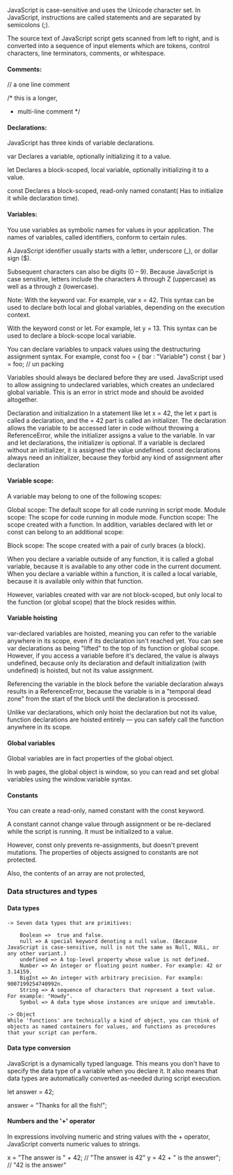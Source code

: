 JavaScript is case-sensitive and uses the Unicode character set.
In JavaScript, instructions are called statements and are separated by semicolons (;).

The source text of JavaScript script gets scanned from left to right, and is converted into a sequence of input elements which are tokens, control characters, line terminators, comments, or whitespace.

#### Comments:
// a one line comment

/* this is a longer,
 * multi-line comment
 */

 #### Declarations:
 JavaScript has three kinds of variable declarations.

var
Declares a variable, optionally initializing it to a value.

let
Declares a block-scoped, local variable, optionally initializing it to a value.

const
Declares a block-scoped, read-only named constant( Has to initialize it while declaration time).

#### Variables:
You use variables as symbolic names for values in your application. The names of variables, called identifiers, conform to certain rules.

A JavaScript identifier usually starts with a letter, underscore (_), or dollar sign ($). 

Subsequent characters can also be digits (0 – 9). 
Because JavaScript is case sensitive, letters include the characters A through Z (uppercase) as well as a through z (lowercase).

Note:
With the keyword var. For example, var x = 42. This syntax can be used to declare both local and global variables, depending on the execution context.

With the keyword const or let. For example, let y = 13. This syntax can be used to declare a block-scope local variable.

You can declare variables to unpack values using the destructuring assignment syntax. For example, 
const foo = { bar : "Variable"}
const { bar } = foo; // un packing

Variables should always be declared before they are used. JavaScript used to allow assigning to undeclared variables, which creates an undeclared global variable. This is an error in strict mode and should be avoided altogether.

Declaration and initialization
In a statement like let x = 42, the let x part is called a declaration, and the = 42 part is called an initializer. 
The declaration allows the variable to be accessed later in code without throwing a ReferenceError, while the initializer assigns a value to the variable. 
In var and let declarations, the initializer is optional. If a variable is declared without an initializer, it is assigned the value undefined.
const declarations always need an initializer, because they forbid any kind of assignment after declaration

#### Variable scope:
A variable may belong to one of the following scopes:

Global scope: The default scope for all code running in script mode.
Module scope: The scope for code running in module mode.
Function scope: The scope created with a function.
In addition, variables declared with let or const can belong to an additional scope:

Block scope: The scope created with a pair of curly braces (a block).

When you declare a variable outside of any function, it is called a global variable, because it is available to any other code in the current document. 
When you declare a variable within a function, it is called a local variable, because it is available only within that function.

However, variables created with var are not block-scoped, but only local to the function (or global scope) that the block resides within.


#### Variable hoisting
var-declared variables are hoisted, meaning you can refer to the variable anywhere in its scope, even if its declaration isn't reached yet. You can see var declarations as being "lifted" to the top of its function or global scope. However, if you access a variable before it's declared, the value is always undefined, because only its declaration and default initialization (with undefined) is hoisted, but not its value assignment.

Referencing the variable in the block before the variable declaration always results in a ReferenceError, because the variable is in a "temporal dead zone" from the start of the block until the declaration is processed.

Unlike var declarations, which only hoist the declaration but not its value, function declarations are hoisted entirely — you can safely call the function anywhere in its scope.


#### Global variables
Global variables are in fact properties of the global object.

In web pages, the global object is window, so you can read and set global variables using the window.variable syntax.


#### Constants
You can create a read-only, named constant with the const keyword. 

A constant cannot change value through assignment or be re-declared while the script is running. It must be initialized to a value. 

However, const only prevents re-assignments, but doesn't prevent mutations. The properties of objects assigned to constants are not protected.

Also, the contents of an array are not protected,

### Data structures and types
#### Data types
    -> Seven data types that are primitives:

        Boolean =>  true and false.
        null => A special keyword denoting a null value. (Because JavaScript is case-sensitive, null is not the same as Null, NULL, or any other variant.)
        undefined => A top-level property whose value is not defined.
        Number => An integer or floating point number. For example: 42 or 3.14159.
        BigInt => An integer with arbitrary precision. For example: 9007199254740992n.
        String => A sequence of characters that represent a text value. For example: "Howdy".
        Symbol => A data type whose instances are unique and immutable.

    -> Object 
    While 'functions' are technically a kind of object, you can think of objects as named containers for values, and functions as procedures that your script can perform.

#### Data type conversion
JavaScript is a dynamically typed language. This means you don't have to specify the data type of a variable when you declare it. It also means that data types are automatically converted as-needed during script execution.

let answer = 42;   

answer = "Thanks for all the fish!";

#### Numbers and the '+' operator
In expressions involving numeric and string values with the + operator, JavaScript converts numeric values to strings.

x = "The answer is " + 42; // "The answer is 42"
y = 42 + " is the answer"; // "42 is the answer"

